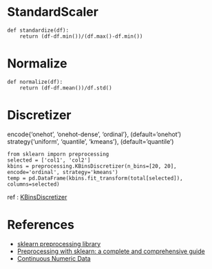 # StandardScaler

```
def standardize(df):
    return (df-df.min())/(df.max()-df.min())
```
   
# Normalize
```
def normalize(df):
    return (df-df.mean())/df.std()
```   

# Discretizer
encode{‘onehot’, ‘onehot-dense’, ‘ordinal’}, (default=’onehot’)
strategy{‘uniform’, ‘quantile’, ‘kmeans’}, (default=’quantile’)
```
from sklearn imporn preprocessing
selected = ['col1', 'col2']
kbins = preprocessing.KBinsDiscretizer(n_bins=[20, 20], encode='ordinal', strategy='kmeans')
temp = pd.DataFrame(kbins.fit_transform(total[selected]), columns=selected)
```
ref : [KBinsDiscretizer](https://scikit-learn.org/stable/modules/generated/sklearn.preprocessing.KBinsDiscretizer.html#sklearn.preprocessing.KBinsDiscretizer)


# References
* [sklearn preprocessing library](https://scikit-learn.org/stable/modules/preprocessing.html)
* [Preprocessing with sklearn: a complete and comprehensive guide](https://towardsdatascience.com/preprocessing-with-sklearn-a-complete-and-comprehensive-guide-670cb98fcfb9)
* [Continuous Numeric Data](https://towardsdatascience.com/understanding-feature-engineering-part-1-continuous-numeric-data-da4e47099a7b)
